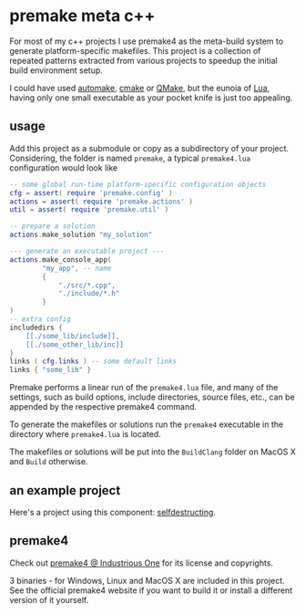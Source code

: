 premake meta c++
================

For most of my c++ projects I use premake4 as the meta-build system to generate platform-specific makefiles. This project is a collection of repeated patterns extracted from various projects to speedup the initial build environment setup.

I could have used [automake](http://www.gnu.org/software/automake/), [cmake](http://www.cmake.org/) or [QMake](http://qt-project.org/doc/qt-5.0/qtdoc/qmake-project-files.html), but the eunoia of [Lua](http://www.lua.org/), having only one small executable as your pocket knife is just too appealing.

usage
-----

Add this project as a submodule or copy as a subdirectory of your project. Considering, the folder is named `premake`, a typical `premake4.lua` configuration would look like


```lua
-- some global run-time platform-specific configuration objects
cfg = assert( require 'premake.config' )
actions = assert( require 'premake.actions' )
util = assert( require 'premake.util' )

-- prepare a solution
actions.make_solution "my_solution"

--- generate an executable project ---
actions.make_console_app(
		"my_app", -- name
		{
			"./src/*.cpp",
			"./include/*.h"
		}
)
-- extra config
includedirs {
	[[./some_lib/include]],
	[[./some_other_lib/inc]]			
}
links ( cfg.links ) -- some default links
links { "some_lib" }
```

Premake performs a linear run of the `premake4.lua` file, and many of the settings, such as build options, include directories, source files, etc., can be appended by the respective premake4 command.

To generate the makefiles or solutions run the `premake4` executable in the directory where `premake4.lua` is located.

The makefiles or solutions will be put into the `BuildClang` folder on MacOS X and `Build` otherwise.

an example project
------------------

Here's a project using this component: [selfdestructing](https://github.com/d-led/selfdestructing).

premake4
--------

Check out [premake4 @ Industrious One](http://industriousone.com/premake) for its license and copyrights.

3 binaries - for Windows, Linux and MacOS X are included in this project. See the official premake4 website if you want to build it or install a different version of it yourself.
